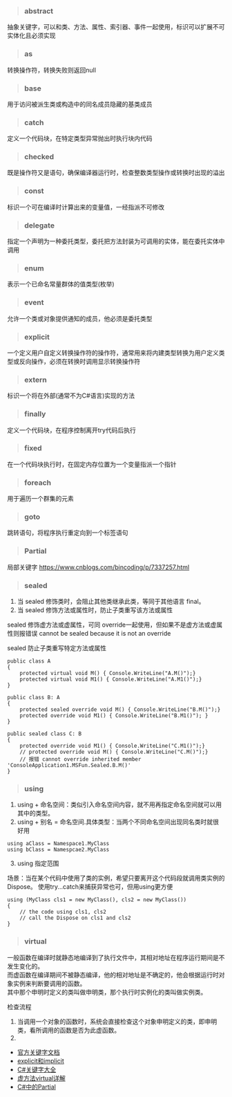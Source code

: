 > ### abstract

抽象关键字，可以和类、方法、属性、索引器、事件一起使用，标识可以扩展不可实体化且必须实现

> ### as

转换操作符，转换失败则返回null

> ### base

用于访问被派生类或构造中的同名成员隐藏的基类成员

> ### catch

定义一个代码块，在特定类型异常抛出时执行块内代码

> ### checked

既是操作符又是语句，确保编译器运行时，检查整数类型操作或转换时出现的溢出

> ### const

标识一个可在编译时计算出来的变量值，一经指派不可修改

> ### delegate

指定一个声明为一种委托类型，委托把方法封装为可调用的实体，能在委托实体中调用

> ### enum

表示一个已命名常量群体的值类型(枚举)

> ### event

允许一个类或对象提供通知的成员，他必须是委托类型

> ### explicit

一个定义用户自定义转换操作符的操作符，通常用来将内建类型转换为用户定义类型或反向操作，必须在转换时调用显示转换操作符

> ### extern

标识一个将在外部(通常不为C#语言)实现的方法

> ### finally

定义一个代码块，在程序控制离开try代码后执行

> ### fixed

在一个代码块执行时，在固定内存位置为一个变量指派一个指针

> ### foreach

用于遍历一个群集的元素

> ### goto

跳转语句，将程序执行重定向到一个标签语句

> ### Partial

局部关键字
https://www.cnblogs.com/bincoding/p/7337257.html


> ### sealed

1. 当 sealed 修饰类时，会阻止其他类继承此类，等同于其他语言 final。
2. 当 sealed 修饰方法或属性时，防止子类重写该方法或属性

sealed 修饰虚方法或虚属性，可同 override一起使用，但如果不是虚方法或虚属性则报错误 cannot be sealed because it is not an override

sealed 防止子类重写特定方法或属性

```
public class A
{
	protected virtual void M() { Console.WriteLine("A.M()");}
	protected virtual void M1() { Console.WriteLine("A.M1()");}
}

public class B: A
{
	protected sealed override void M() { Console.WriteLine("B.M()");}
	protected override void M1() { Console.WriteLine("B.M1()"); }
}

public sealed class C: B
{
	protected override void M1() { Console.WriteLine("C.M1()");}
	// protected override void M() { Console.WriteLine("C.M()");}
	// 报错 cannot override inherited member 'ConsoleApplication1.MSFun.Sealed.B.M()' 
}
```

> ### using

1. using + 命名空间：类似引入命名空间内容，就不用再指定命名空间就可以用其中的类型。   
2. using + 别名 = 命名空间.具体类型：当两个不同命名空间出现同名类时就很好用

```
using aClass = Namespace1.MyClass
using bClass = Namespcae2.MyClass
```

3. using 指定范围

场景：当在某个代码中使用了类的实例，希望只要离开这个代码段就调用类实例的Dispose。
使用try...catch来捕获异常也可，但用using更方便

```
using (MyClass cls1 = new MyClass(), cls2 = new MyClass())
{
	// the code using cls1, cls2
	// call the Dispose on cls1 and cls2
}
```

> ### virtual

一般函数在编译时就静态地编译到了执行文件中，其相对地址在程序运行期间是不发生变化的。   
而虚函数在编译期间不被静态编译，他的相对地址是不确定的，他会根据运行时对象实例来判断要调用的函数。   
其中那个申明时定义的类叫做申明类，那个执行时实例化的类叫做实例类。   

检查流程   
1. 当调用一个对象的函数时，系统会直接检查这个对象申明定义的类，即申明类，看所调用的函数是否为此虚函数。   
2. 


* [官方关键字文档](https://docs.microsoft.com/zh-cn/dotnet/csharp/language-reference/keywords/)   
* [explicit和implicit](https://www.cnblogs.com/yilezhu/p/10898582.html)   
* [C#关键字大全](https://www.sohu.com/a/117719144_467799)   
* [虚方法virtual详解](https://www.cnblogs.com/zhaoshujie/p/10502404.html)
* [C#中的Partial](https://www.cnblogs.com/bincoding/p/7337257.html)


 